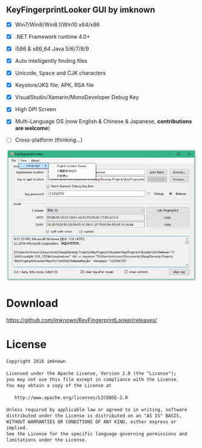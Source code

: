 ## KeyFingerprintLooker GUI by imknown ##


- [x] Win7/Win8/Win8.1/Win10 x64/x86<br />
- [x] .NET Framework runtime 4.0+<br />
- [x] i586 & x86_64 Java 5/6/7/8/9<br />
- [x] Auto intelligently finding files <br />
- [x] Unicode, <kbd>Space</kbd> and CJK characters<br />
- [x] Keystore/JKS file; APK, RSA file
- [x] VisualStudio/Xamarin/MonoDeveloper Debug Key<br />
- [x] High DPI Screen<br />
- [x] Multi-Language OS (now English & Chinese & Japanese, **contributions are welcome**)
- [ ] Cross-platform (thinking...)


![image][MainFormImage]

[MainFormImage]: https://raw.githubusercontent.com/imknown/KeyFingerprintLooker/master/Art/MainForm.png "MainForm"

# Download
https://github.com/imknown/KeyFingerprintLooker/releases/

# License
    Copyright 2016 imknown
    
    Licensed under the Apache License, Version 2.0 (the "License");
    you may not use this file except in compliance with the License.
    You may obtain a copy of the License at
    
       http://www.apache.org/licenses/LICENSE-2.0
    
    Unless required by applicable law or agreed to in writing, software
    distributed under the License is distributed on an "AS IS" BASIS,
    WITHOUT WARRANTIES OR CONDITIONS OF ANY KIND, either express or implied.
    See the License for the specific language governing permissions and
    limitations under the License.
